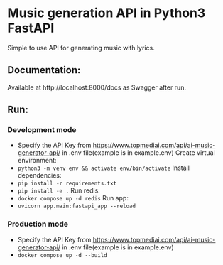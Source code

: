 # Music generation API in Python3 FastAPI
Simple to use API for generating music with lyrics.

## Documentation:
Available at http://localhost:8000/docs as Swagger after run.

## Run:

### Development mode
- Specify the API Key from https://www.topmediai.com/api/ai-music-generator-api/ in .env file(example is in example.env)
Create virtual environment:
- `python3 -m venv env && activate env/bin/activate`
Install dependencies:
- `pip install -r requirements.txt`
- `pip install -e .`
Run redis:
- `docker compose up -d redis`
Run app:
- `uvicorn app.main:fastapi_app --reload`

### Production mode
- Specify the API Key from https://www.topmediai.com/api/ai-music-generator-api/ in .env file(example is in example.env)
- `docker compose up -d --build`
